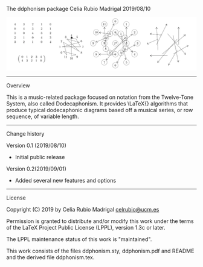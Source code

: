 The ddphonism package
Celia Rubio Madrigal
2019/08/10

![ddphonism.png](ddphonism.png)

__________________
Overview

This is a music-related package focused on notation from the Twelve-Tone System, also called Dodecaphonism. It provides \LaTeX{} algorithms that produce typical dodecaphonic diagrams based off a musical series, or row sequence, of variable length.

__________________
Change history

Version 0.1 (2019/08/10)
- Initial public release

Version 0.2(2019/09/01)
- Added several new features and options

__________________
License

Copyright (C) 2019 by Celia Rubio Madrigal <celrubio@ucm.es>

Permission is granted to distribute and/or modify this work under the
terms of the LaTeX Project Public License (LPPL), version 1.3c or
later.

The LPPL maintenance status of this work is "maintained".

This work consists of the files ddphonism.sty, ddphonism.pdf and README
and the derived file ddphonism.tex.
